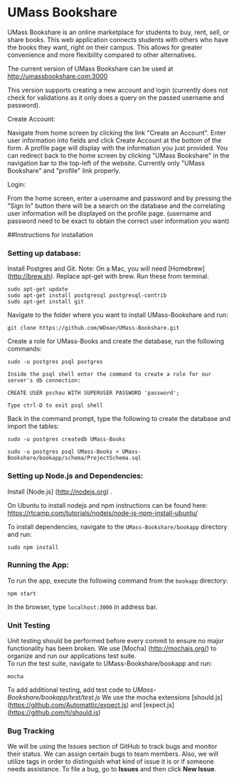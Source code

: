 # UMass Bookshare

UMass Bookshare is an online marketplace for students to buy, rent, sell, or share books. This web application connects students with others who have the books they want, right on their campus. This allows for greater convenience and more flexibility compared to other alternatives.

The current version of UMass Bookshare can be used at http://umassbookshare.com:3000

This version supports creating a new account and login (currently does not check for validations as it only does a query on the passed username and password). 

Create Account: 

Navigate from home screen by clicking the link "Create an Account". Enter user information into fields and click Create Account at the bottom of the form. A profile page will display with the information you just provided. You can redirect back to the home screen by clicking "UMass Bookshare" in the navigation bar to the top-left of the website. Currently only "UMass Bookshare" and "profile" link properly. 

Login:

From the home screen, enter a username and password and by pressing the "Sign In" button there will be a search on the database and the correlating user information will be displayed on the profile page. (username and password need to be exact to obtain the correct user information you want)

##Instructions for installation

### Setting up database:

Install Postgres and Git. Note: On a Mac, you will need [Homebrew] (http://brew.sh). Replace apt-get with brew.  Run these from terminal.

    sudo apt-get update
    sudo apt-get install postgresql postgresql-contrib
    sudo apt-get install git

Navigate to the folder where you want to install UMass-Bookshare and run:

    git clone https://github.com/WDoan/UMass-Bookshare.git

Create a role for UMass-Books and create the database, run the following commands:

    sudo -u postgres psql postgres
    
    Inside the psql shell enter the command to create a role for our server's db connection:
    
    CREATE USER pschau WITH SUPERUSER PASSWORD 'password';
    
    Type ctrl-D to exit psql shell

Back in the command prompt, type the following to create the database and import the tables:

    sudo -u postgres createdb UMass-Books
    
    sudo -u postgres psql UMass-Books < UMass-Bookshare/bookapp/schema/ProjectSchema.sql


### Setting up Node.js and Dependencies:

Install [Node.js] (http://nodejs.org) .

On Ubuntu to install nodejs and npm instructions can be found here:  https://rtcamp.com/tutorials/nodejs/node-js-npm-install-ubuntu/

To install dependencies, navigate to the <code>UMass-Bookshare/bookapp</code> directory and run:

<code>sudo npm install</code>

### Running the App:

To run the app, execute the following command from the <code>bookapp</code> directory:

<code>npm start</code>

In the browser, type <code>localhost:3000</code> in address bar.

### Unit Testing
Unit testing should be performed before every commit to ensure no major functionality has been broken.
We use [Mocha] (http://mochajs.org/) to organize and run our applications test suite.  
To run the test suite, navigate to UMass-Bookshare/bookapp and run:

<code>mocha</code> 

To add additional testing, add test code to *UMass-Bookshare/bookapp/test/test.js*
We use the mocha extensions [should.js] (https://github.com/Automattic/expect.js) and [expect.js] (https://github.com/tj/should.js)

### Bug Tracking

We will be using the Issues section of GitHub to track bugs and monitor their status. We can assign certain bugs to team members. Also, we will utilize tags in order to distinguish what kind of issue it is or if someone needs assistance. To file a bug, go to <strong>Issues</strong> and then click <strong>New Issue</strong>.
